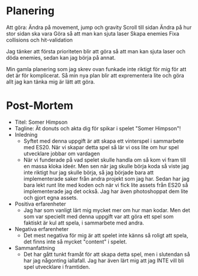 # Planering

Att göra: 
Ändra på movement, jump och gravity
Scroll till sidan
Ändra på hur stor sidan ska vara
Göra så att man kan sjuta laser
Skapa enemies
Fixa collisions och hit-validation

Jag tänker att första prioriteten blir att göra så att man kan sjuta laser och döda enemies, sedan kan jag börja på annat.

Min gamla planering som jag skrev ovan funkade inte riktigt för mig för att det är för komplicerat. Så min nya plan blir att exprementera lite och göra allt jag kan tänka mig är lätt att göra.

# Post-Mortem

* Titel: Somer Himpson
* Tagline: Ät donuts och akta dig för spikar i spelet "Somer Himpson"!
* Inledning
    - Syftet med denna uppgift är att skapa ett vinterspel i sammarbete med ES20. När vi skapar detta spel så lär vi oss lite om hur spel utvecklare jobbar om vardagen
    - När vi funderade på vad spelet skulle handla om så kom vi fram till en massa kloka ideér. Men sen när jag skulle börja koda så viste jag inte riktigt hur jag skulle börja, så jag började bara att implementerade saker från andra projekt som jag har. Sedan har jag bara lekt runt lite med koden och när vi fick lite assets från ES20 så implementerade jag det också. Jag har även photoshoppat dem lite och gjort egna assets.
* Positiva erfarenheter
    - Jag har som vanligt lärt mig mycket mer om hur man kodar. Men det som var speciellt med denna uppgift var att göra ett spel som faktiskt är kul att spela, i sammarbete med andra.
* Negativa erfarenheter
    - Det mest negativa för mig är att spelet inte känns så roligt att spela, det finns inte så mycket "content" i spelet.
* Sammanfattning
    - Det har gått tunkt framåt för att skapa detta spel, men i slutendan så har jag någonting iallafall. Jag har även lärt mig att jag INTE vill bli spel utvecklare i framtiden.